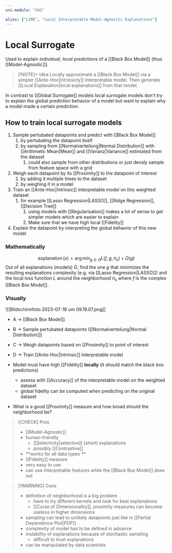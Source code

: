 ```yaml
---
uni-module: "XAI"

alias: ["LIME", "Local Interpretable Model-Agnostic Explanations"]
---
```


# Local Surrogate

Used to explain _individual_, _local_ predictions of a [[Black Box Model]] (thus [[Model-Agnostic]]).

> [!NOTE]+ Idea
> Locally approximate a [[Black Box Model]] via a simpler [[Ante-Hoc|intrinsicly]] interpretable model. Then generate [[Local Explanation|local explanations]] from that model.

In contrast to [[Global Surrogate]] models local surrogate models don't try to explain the global prediction behavior of a model but want to explain why a model made a certain prediction.

## How to train local surrogate models

1. Sample pertubated datapoints and predict with [[Black Box Model]]
   1. by pertubating the datapoint itself
   2. by sampling from [[Normalverteilung|Normal Distribution]] with [[Arithmetic Mean|Mean]] and [[Varianz|Variance]] estimated from the dataset
      1. could also sample from other distributions or just densly sample from feature space with a grid
2. Weigh each datapoint by its [[Proximity]] to the datapoint of interest
   1. by adding it multiple times to the dataset
   2. by weighing it in a model
3. Train an [[Ante-Hoc|Intrinsic]] interpretable model on this weighted dataset
   1. for example [[Lasso Regression|LASSO]], [[Ridge Regression]], [[Decision Tree]]
      1. using models with [[Regularisation]] makes a lot of sense to get simpler models which are easier to explain
      2. Make sure that we have high local [[Fidelity]]
4. Explain the datapoint by interpreting the global behavior of this new model

### Mathematically

$$\operatorname{explanation}(x)=\arg \min _{g \in G} L\left(f, g, \pi_x\right)+\Omega(g)$$
Out of all explanations (models) $G$, find the one $g$ that minimizes the resulting explanations complexity (e.g. via [[Lasso Regression|LASSO]]) and the local loss function $L$ around the neighborhood $\pi_x$ where $f$ is the complex [[Black Box Model]].

### Visually

![[Bildschirmfoto 2023-07-18 um 09.19.07.png]]

- A → [[Black Box Model]]
- B → Sample pertubated datapoints ([[Normalverteilung|Normal Distribution]])
- C → Weigh datapoints based on [[Proximity]] to point of interest
- D → Train [[Ante-Hoc|Intrinsic]] interpretable model

- Model must have high [[Fidelity]] **locally** (it should match the black box predictions)
  - assess with [[Accuracy]] of the interpretable model on the weighted dataset
  - global fidelity can be computed when predicting on the original dataset
- What is a good [[Proximity]] measure and how broad should the neighborhood be?

> [!CHECK] Pros
>
> - [[Model-Agnostic]]
> - human-friendly
>   - [[Selectivity|selective]] (short) explanations
>   - possibly [[Contrastive]]
> - **works for all data types **
> - [[Fidelity]] measure
> - very easy to use
> - can use interpretable features while the [[Black Box Model]] does not

> [!WARNING] Cons
>
> - definition of neighborhood is a big problem
>   - have to try different kernels and look for best explanations
>   - [[Curse of Dimensionality]], proximity measures can become useless in higher dimensions
> - sampling can lead to unlikely datapoints just like in [[Partial Dependence Plot|PDP]]
> - complexity of model has to be defined in advance
> - instability of explanations because of stochastic sampling
>   - difficult to trust explanations
> - can be manipulated by data scientists
